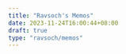 ```yaml
---
title: "Ravsoch's Memos"
date: 2023-11-24T16:00:44+08:00
draft: true
type: "ravsoch/memos"
---
```


<div id="memos" class="memos">
</div>